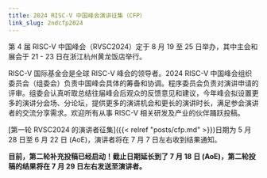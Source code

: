 ```yaml
---
title: 2024 RISC-V 中国峰会演讲征集（CFP）
link_slug: 2ndcfp2024
---
```


第 4 届 RISC-V 中国峰会（RVSC2024）定于 8 月 19 至 25 日举办，其中主会和展会于 21 - 23 日在浙江杭州黄龙饭店举行。

RISC-V 国际基金会是全球 RISC-V 峰会的领导者。2024 RISC-V 中国峰会组织委员会（组委会）负责中国峰会具体的筹备和协调。程序委员会负责对演讲申请的评审。组委会认真听取总结往届峰会后观众的反馈意见和建议，今年峰会拟设置更多的演讲分会场、分论坛，提供更多的演讲机会和更长的演讲时长，满足参会演讲者的交流分享需求。欢迎所有从事 RISC-V 相关研发及产业的伙伴踊跃投稿。

[第一轮 RVSC2024 的演讲者征集]({{< relref "posts/cfp.md" >}})日期为 5 月 28 日至 6 月 22 日 (AoE)，演讲者将在 7 月 7 日左右收到结果通知。


**目前，第二轮补充投稿已经启动！截止日期延长到了 7 月 18 日 (AoE)，第二轮投稿的结果将在 7 月 29 日左右发送至演讲者。**
